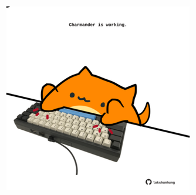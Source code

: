 <!-- built at 06/05/2025, 00:01:31 UTC -->
<p align="center">
  <img width="500" height="500" src="./ReadmeImage.svg">
</p>
